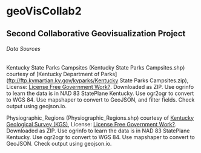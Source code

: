 # geoVisCollab2
## Second Collaborative Geovisualization Project

###### Data Sources
Kentucky State Parks Campsites (Kentucky State Parks Campsites.shp)
courtesy of [Kentucky Department of Parks](ftp://ftp.kymartian.ky.gov/kyparks/Kentucky State Parks Campsites.zip), License:   [License Free Government Work?](https://www.usa.gov/government-works).  Downloaded as ZIP.  Use ogrinfo to learn the data is in NAD 83 StatePlane Kentucky.  Use ogr2ogr to convert to WGS 84. Use mapshaper to convert to GeoJSON, and filter fields. Check output using geojson.io.

Physiographic_Regions (Physiographic_Regions.shp) courtesy of [Kentucky Geological Survey (KGS)](http://kgs.uky.edu/kgsweb/download/state/REGIONS.ZIP), License:   [License Free Government Work?](https://www.usa.gov/government-works).  Downloaded as ZIP.  Use ogrinfo to learn the data is in NAD 83 StatePlane Kentucky.  Use ogr2ogr to convert to WGS 84.  Use mapshaper to convert to GeoJSON.  Check output using geojson.io.
